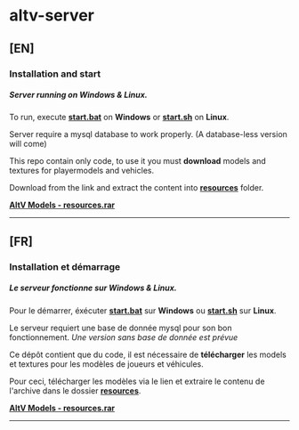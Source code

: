 # altv-server

## [EN]
### Installation and start
##### Server running on Windows & Linux.
To run, execute [**start.bat**](start.bat) on **Windows** or [**start.sh**](start.sh) on **Linux**.

Server require a mysql database to work properly. (A database-less version will come)

This repo contain only code, to use it you must **download** models and textures for playermodels and vehicles.

Download from the link and extract the content into [**resources**](resources) folder.

[**AltV Models - resources.rar**](https://drive.google.com/file/d/120VXC2xxUedMNKhLPvmXLlLbrj0YcJk8/view?usp=share_link)

---

## [FR]
### Installation et démarrage
##### Le serveur fonctionne sur Windows & Linux.

Pour le démarrer, éxécuter [**start.bat**](start.bat) sur **Windows** ou [**start.sh**](start.sh) sur **Linux**.

Le serveur requiert une base de donnée mysql pour son bon fonctionnement. *Une version sans base de donnée est prévue*

Ce dépôt contient que du code, il est nécessaire de **télécharger** les models et textures pour les modèles de joueurs et véhicules.

Pour ceci, télécharger les modèles via le lien et extraire le contenu de l'archive dans le dossier [**resources**](resources).



[**AltV Models - resources.rar**](https://drive.google.com/file/d/120VXC2xxUedMNKhLPvmXLlLbrj0YcJk8/view?usp=share_link)

---